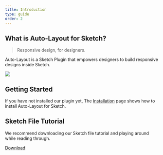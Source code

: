 ```yaml
---
title: Introduction
type: guide
order: 2
---
```


## What is Auto-Layout for Sketch?

> Responsive design, for designers.

Auto-Layout is a Sketch Plugin that empowers designers to build responsive designs inside Sketch. 

![](https://cl.ly/3Q2P2n1O3m3H/download/Screen%20Recording%202017-01-29%20at%2011.58%20PM.gif)

## Getting Started

If you have not installed our plugin yet, The [Installation](02-installation.html) page shows how to install Auto-Layout for Sketch. 

## Sketch File Tutorial

We recommend downloading our Sketch file tutorial and playing around while reading through.

[Download](https://cl.ly/2m2J2K3Q0I1X/download/AutoLayout-Tutorial.sketch)




